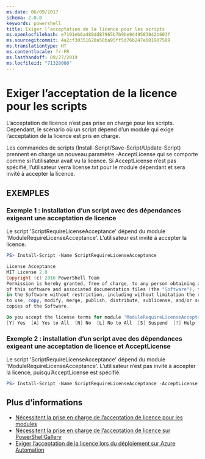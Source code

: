 ```yaml
---
ms.date: 06/09/2017
schema: 2.0.0
keywords: powershell
title: Exiger l’acceptation de la licence pour les scripts
ms.openlocfilehash: e7101eb6a480dd87965b7b9be9d49583042b603f
ms.sourcegitcommit: 4a2cf30351620a58ba95ff5d76b247e601907589
ms.translationtype: HT
ms.contentlocale: fr-FR
ms.lasthandoff: 09/27/2019
ms.locfileid: "71328080"
---
```

# <a name="requiring-license-acceptance-for-scripts"></a>Exiger l’acceptation de la licence pour les scripts

L’acceptation de licence n’est pas prise en charge pour les scripts. Cependant, le scénario où un script dépend d’un module qui exige l’acceptation de la licence est pris en charge.

Les commandes de scripts (Install-Script/Save-Script/Update-Script) prennent en charge un nouveau paramètre -AcceptLicense qui se comporte comme si l’utilisateur avait vu la licence. Si AcceptLicense n’est pas spécifié, l’utilisateur verra license.txt pour le module dépendant et sera invité à accepter la licence.

## <a name="examples"></a>EXEMPLES

### <a name="example-1-install-script-with-dependencies-requiring-license-acceptance"></a>Exemple 1 : installation d’un script avec des dépendances exigeant une acceptation de licence

Le script 'ScriptRequireLicenseAcceptance' dépend du module 'ModuleRequireLicenseAcceptance'. L’utilisateur est invité à accepter la licence.

```PowerShell
PS> Install-Script -Name ScriptRequireLicenseAcceptance

License Acceptance
MIT License 2.0
Copyright (c) 2016 PowerShell Team
Permission is hereby granted, free of charge, to any person obtaining a copy
of this software and associated documentation files (the "Software"), to deal
in the Software without restriction, including without limitation the rights
to use, copy, modify, merge, publish, distribute, sublicense, and/or sell
copies of the Software.

Do you accept the license terms for module 'ModuleRequireLicenseAcceptance'.
[Y] Yes  [A] Yes to All  [N] No  [L] No to All  [S] Suspend  [?] Help (default is "N"):
```

### <a name="example-2-install-script-with-dependencies-requiring-license-acceptance-and--acceptlicense"></a>Exemple 2 : installation d’un script avec des dépendances exigeant une acceptation de licence et AcceptLicense

Le script 'ScriptRequireLicenseAcceptance' dépend du module 'ModuleRequireLicenseAcceptance'. L’utilisateur n’est pas invité à accepter la licence, puisqu’AcceptLicense est spécifié.

```PowerShell
PS> Install-Script -Name ScriptRequireLicenseAcceptance -AcceptLicense
```

## <a name="more-details"></a>Plus d’informations

- [Nécessitent la prise en charge de l’acceptation de licence pour les modules](module-license-acceptance.md)
- [Nécessitent la prise en charge de l’acceptation de licence sur PowerShellGallery](../how-to/working-with-packages/packages-that-require-license-acceptance.md)
- [Exiger l’acceptation de la licence lors du déploiement sur Azure Automation](../how-to/working-with-packages/deploy-to-azure-automation.md)
